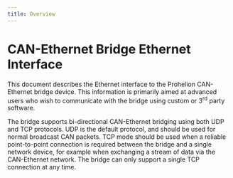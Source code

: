 ```yaml
---
title: Overview
---
```


# CAN-Ethernet Bridge Ethernet Interface

This document describes the Ethernet interface to the Prohelion CAN-Ethernet bridge device.  This information is primarily aimed at advanced users who wish to communicate with the bridge using custom or 3<sup>rd</sup> party software.

The bridge supports bi-directional CAN-Ethernet bridging using both UDP and TCP protocols.  UDP is the default protocol, and should be used for normal broadcast CAN packets.  TCP mode should be used when a reliable point-to-point connection is required between the bridge and a single network device, for example when exchanging a stream of data via the CAN-Ethernet network.  The bridge can only support a single TCP connection at any time.


